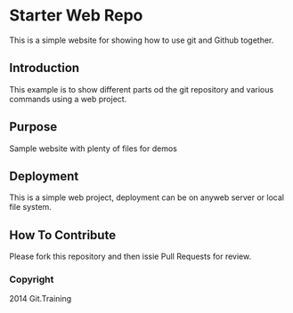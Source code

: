 # Starter Web Repo

This is a simple website for showing how to use git and Github together.

## Introduction

This example is to show different parts od the git repository and various commands using a web project.

## Purpose

Sample website with plenty of files for demos

## Deployment

This is a simple web project, deployment can be on anyweb server or local file system.

## How To Contribute

Please fork this repository and then issie Pull Requests for review.

### Copyright

2014 Git.Training